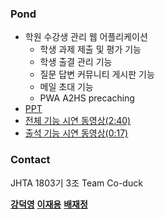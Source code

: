 ### Pond

- 학원 수강생 관리 웹 어플리케이션 
  - 학생 과제 제출 및 평가 기능 
  - 학생 출결 관리 기능
  - 질문 답변 커뮤니티 게시판 기능
  - 메일 초대 기능
  - PWA
    A2HS
    precaching
- [PPT](https://docs.google.com/presentation/d/1uvGdJs0zmNU2yUzv-UhAQL_bMvfElnW33PdfJJYVk0w/edit?usp=sharing) 
- [전체 기능 시연 동영상(2:40)](https://www.youtube.com/watch?v=jQjbPvX1A20&feature=youtu.be)
- [출석 기능 시연 동영상(0:17)](https://www.youtube.com/watch?v=t72aWOq4bsU)

### Contact
JHTA 1803기 3조 Team Co-duck

[__강덕영__](https://github.com/soulstrk)
[__이재용__](https://github.com/PaDuckk)
[__배재정__](https://github.com/bjj9804)
